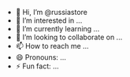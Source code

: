 - 👋 Hi, I’m @russiastore
- 👀 I’m interested in ...
- 🌱 I’m currently learning ...
- 💞️ I’m looking to collaborate on ...
- 📫 How to reach me ...
- 😄 Pronouns: ...
- ⚡ Fun fact: ...

<!---
russiastore/russiastore is a ✨ special ✨ repository because its `README.md` (this file) appears on your GitHub profile.
You can click the Preview link to take a look at your changes.
--->
